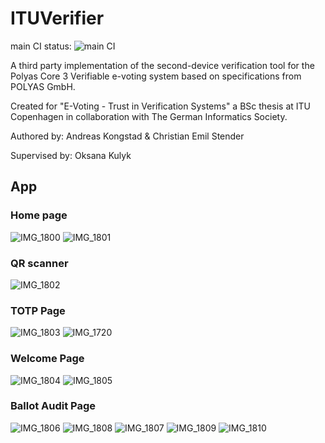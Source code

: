 # ITUVerifier
main CI status: ![main CI](https://github.com/akongstad/Mobile-Voting-Verifier/actions/workflows/flutter.yml/badge.svg?branch=main)

A third party implementation of the second-device verification tool for the Polyas Core 3 Verifiable e-voting system based on specifications from POLYAS GmbH. 

Created for "E-Voting - Trust in Verification Systems" a BSc thesis at ITU Copenhagen in collaboration with The German Informatics Society.

Authored by:
Andreas Kongstad & Christian Emil Stender

Supervised by:
Oksana Kulyk

## App
### Home page
![IMG_1800](https://user-images.githubusercontent.com/90042173/234815985-399bc141-6126-472e-9a59-be723314049c.PNG)
![IMG_1801](https://user-images.githubusercontent.com/90042173/234816007-2ebae03b-ca5a-44e1-ad3c-94a89404e5d0.PNG)

### QR scanner
![IMG_1802](https://user-images.githubusercontent.com/90042173/234816152-401de28c-71d9-4b8f-8247-6c98f72d9246.PNG)

### TOTP Page
![IMG_1803](https://user-images.githubusercontent.com/90042173/234816214-503a56ef-19fb-4159-b938-12a3c5436c43.PNG)
![IMG_1720](https://user-images.githubusercontent.com/90042173/234816703-5f6d3dd9-2740-4b30-8c6e-d611a423908e.PNG)

### Welcome Page
![IMG_1804](https://user-images.githubusercontent.com/90042173/234817087-d79842e4-3897-41a0-b074-a1bd68c4db42.PNG)
![IMG_1805](https://user-images.githubusercontent.com/90042173/234817131-6d94cd9c-2eb9-4ab5-9c2e-186b86688488.PNG)

### Ballot Audit Page
![IMG_1806](https://user-images.githubusercontent.com/90042173/234817352-a4f0bf42-0dbd-4e94-988e-676a071d9036.PNG)
![IMG_1808](https://user-images.githubusercontent.com/90042173/234817380-f858407a-4198-4b8b-9b80-c9186fff680a.PNG)
![IMG_1807](https://user-images.githubusercontent.com/90042173/234817422-ed6e0d16-6d91-4cd2-84b6-a244e621376e.PNG)
![IMG_1809](https://user-images.githubusercontent.com/90042173/234817449-543bff27-cebb-4260-b003-2b8235dff007.PNG)
![IMG_1810](https://user-images.githubusercontent.com/90042173/234817467-dc8bc915-999e-4441-b901-70cedee8ec47.PNG)






